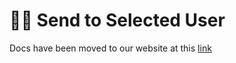 # 🦸‍♂️ Send to Selected User

Docs have been moved to our website at this [link](https://tomatophp.com/en/open-source/filament-discord)

